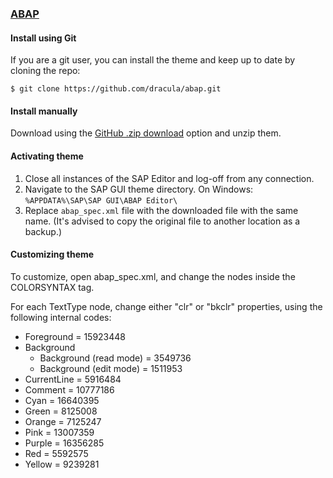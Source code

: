 ### [ABAP](https://developers.sap.com/topics/abap-platform.html)

#### Install using Git

If you are a git user, you can install the theme and keep up to date by cloning the repo:

    $ git clone https://github.com/dracula/abap.git

#### Install manually

Download using the [GitHub .zip download](https://github.com/dracula/abap/archive/master.zip) option and unzip them.

#### Activating theme

1. Close all instances of the SAP Editor and log-off from any connection.
2. Navigate to the SAP GUI theme directory. On Windows: `%APPDATA%\SAP\SAP GUI\ABAP Editor\`
3. Replace `abap_spec.xml` file with the downloaded file with the same name.
(It's advised to copy the original file to another location as a backup.)

#### Customizing theme

To customize, open  abap_spec.xml, and change the nodes inside the COLORSYNTAX tag.

For each TextType node, change either "clr" or "bkclr" properties, using the following internal codes:

- Foreground  = 15923448
- Background
	- Background (read mode) = 3549736
	- Background (edit mode) = 1511953
- CurrentLine = 5916484
- Comment     = 10777186
- Cyan		= 16640395
- Green		= 8125008
- Orange		= 7125247
- Pink		= 13007359
- Purple		= 16356285
- Red			= 5592575
- Yellow		= 9239281